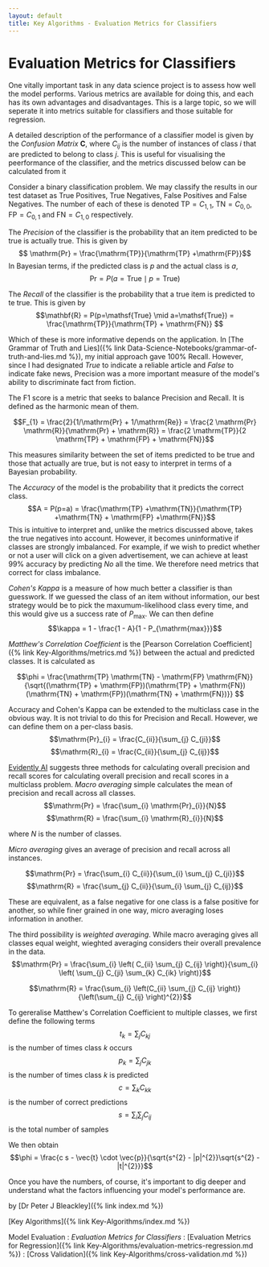 ```yaml
---
layout: default
title: Key Algorithms - Evaluation Metrics for Classifiers
---
```


# Evaluation Metrics for Classifiers

One vitally important task in any data science project is to assess how well the model performs. Various metrics are available for doing this, and each has its own advantages and disadvantages.
This is a large topic, so we will seperate it into metrics suitable for classifiers and those suitable for regression.

A detailed description of the performance of a classifier model is given by the *Confusion Matrix* $\mathbf{C}$, where $C_{ij}$ is the number of instances of class $i$ that are predicted to belong to class $j$. This is useful for visualising the peerformance of the classifier, and the metrics discussed below can be calculated from it

Consider a binary classification problem. We may classify the results in our test dataset as True Positives, True Negatives, False Positives and False Negatives. The number of each of these is denoted $\mathrm{TP} = C_{1,1}$, $\mathrm{TN} = C_{0,0}$, $\mathrm{FP} = C_{0,1}$ and $\mathrm{FN} = C_{1,0}$ respectively.

The *Precision* of the classifier is the probability that an item predicted to be true is actually true. This is given by 
$$ \mathrm{Pr} = \frac{\mathrm{TP}}{\mathrm{TP} +\mathrm{FP}}$$
In Bayesian terms, if the predicted class is $p$ and the actual class is $a$, 
$$\mathrm{Pr} = P(a=\mathsf{True} \mid p=\mathsf{True})$$

The *Recall* of the classifier is the probability that a true item is predicted to te true. This is given by 
$$\mathbf{R} = P(p=\mathsf{True} \mid a=\mathsf{True}) = \frac{\mathrm{TP}}{\mathrm{TP} + \mathrm{FN}} $$

Which of these is more informative depends on the application. In [The Grammar of Truth and Lies]({% link Data-Science-Notebooks/grammar-of-truth-and-lies.md %}), my initial approach gave 100% Recall. However, since I had designated *True* to indicate a reliable article and *False* to indicate fake news, Precision was a more important measure of the model's ability to discriminate fact from fiction.

The F1 score is a metric that seeks to balance Precision and Recall. It is defined as the harmonic mean of them.

$$F_{1} = \frac{2}{1/\mathrm{Pr} + 1/\mathrm{Re}} = \frac{2 \mathrm{Pr} \mathrm{R}}{\mathrm{Pr} + \mathrm{R}} = \frac{2 \mathrm{TP}}{2 \mathrm{TP} + \mathrm{FP} + \mathrm{FN}}$$

This measures similarity between the set of items predicted to be true and those that actually are true, but is not easy to interpret in terms of a Bayesian probability.

The *Accuracy* of the model is the probability that it predicts the correct class.
$$A = P(p=a) = \frac{\mathrm{TP} +\mathrm{TN}}{\mathrm{TP} +\mathrm{TN} + \mathrm{FP} +\mathrm{FN}}$$
This is intuitive to interpret and, unlike the metrics discussed above, takes the true negatives into account. However, it becomes uninformative if classes are strongly imbalanced. For example, if we wish to predict whether or not a user will click on a given advertisement, we can achieve at least 99% accuracy by predicting *No* all the time. We therefore need metrics that correct for class imbalance.

*Cohen's Kappa* is a measure of how much better a classifier is than guesswork. If we guessed the class of an item without information, our best strategy would be to pick the maxumum-likelihood class every time, and this would give us a success rate of $P_{\mathrm{max}}$. We can then define
$$\kappa = 1 - \frac{1 - A}{1 - P_{\mathrm{max}}}$$

*Matthew's Correlation Coefficient* is the [Pearson Correlation Coefficient]({% link Key-Algorithms/metrics.md %}) between the actual and predicted classes. It is calculated as

$$\phi = \frac{\mathrm{TP} \mathrm{TN} - \mathrm{FP} \mathrm{FN}}{\sqrt{(\mathrm{TP} + \mathrm{FP})(\mathrm{TP} + \mathrm{FN})(\mathrm{TN} + \mathrm{FP})(\mathrm{TN} + \mathrm{FN})}}
$$

Accuracy and Cohen's Kappa can be extended to the multiclass case in the obvious way. It is not trivial to do this for Precision and Recall. However, we can define them on a per-class basis. 
$$\mathrm{Pr}_{i} = \frac{C_{ii}}{\sum_{j} C_{ji}}$$
$$\mathrm{R}_{i} = \frac{C_{ii}}{\sum_{j} C_{ij}}$$

[Evidently AI](https://www.evidentlyai.com/classification-metrics/multi-class-metrics) suggests three methods for calculating overall precision and recall scores for calculating overall precision and recall scores in a multiclass problem. *Macro averaging* simple calculates the mean of precision and recall across all classes.
$$\mathrm{Pr} = \frac{\sum_{i} \mathrm{Pr}_{i}}{N}$$
$$\mathrm{R} = \frac{\sum_{i} \mathrm{R}_{i}}{N}$$

where $N$ is the number of classes.

*Micro averaging* gives an average of precision and recall across all instances.

$$\mathrm{Pr} = \frac{\sum_{i} C_{ii}}{\sum_{i} \sum_{j} C_{ji}}$$
$$\mathrm{R} = \frac{\sum_{j} C_{ii}}{\sum_{i} \sum_{j} C_{ij}}$$

These are equivalent, as a false negative for one class is a false positive for another, so while finer grained in one way, micro averaging loses information in another.

The third possibility is *weighted averaging*. While macro averaging gives all classes equal weight, wieghted averaging considers their overall prevalence in the data.
$$\mathrm{Pr} = \frac{\sum_{i} \left( C_{ii} \sum_{j} C_{ij} \right)}{\sum_{i} \left( \sum_{j} C_{ji} \sum_{k} C_{ik} \right)}$$

$$\mathrm{R} = \frac{\sum_{i} \left(C_{ii} \sum_{j} C_{ij} \right)}{\left(\sum_{j} C_{ij} \right)^{2}}$$

To gereralise Matthew's Correlation Coefficient to multiple classes, we first define the following terms
$$t_{k} = \sum_{j} C_{kj}$$ is the number of times class $k$ occurs
$$p_{k} = \sum_{j} C_{jk}$$ is the number of times class $k$ is predicted
$$c = \sum_{k} C_{kk}$$ is the number of correct predictions
$$s =\sum_{i} \sum_{j} C_{ij}$$ is the total number of samples

We then obtain 
$$\phi = \frac{c s - \vec{t} \cdot \vec{p}}{\sqrt{s^{2} - |p|^{2}}\sqrt{s^{2} - |t|^{2}}}$$

Once you have the numbers, of course, it's important to dig deeper and understand what the factors influencing your model's performance are.

by [Dr Peter J Bleackley]({% link index.md %})

[Key Algorithms]({% link Key-Algorithms/index.md %})

Model Evaluation
: *Evaluation Metrics for Classifiers*
: [Evaluation Metrics for Regression]({% link Key-Algorithms/evaluation-metrics-regression.md %})
: [Cross Validation]({% link Key-Algorithms/cross-validation.md %})


